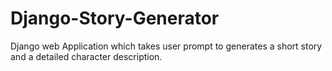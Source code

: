 # Django-Story-Generator
Django web Application which takes user prompt to generates a short story and a detailed character description. 

